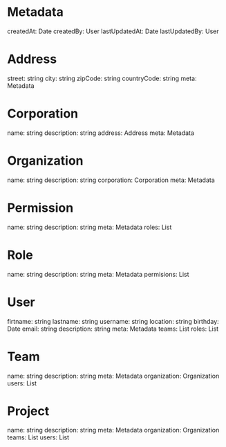 # Metadata
createdAt: Date
createdBy: User
lastUpdatedAt: Date
lastUpdatedBy: User

# Address
street: string
city: string
zipCode: string
countryCode: string
meta: Metadata

# Corporation
name: string
description: string
address: Address
meta: Metadata

# Organization
name: string
description: string
corporation: Corporation
meta: Metadata

# Permission
name: string
description: string
meta: Metadata
roles: List<Role>

# Role
name: string
description: string
meta: Metadata
permisions: List<Permission>

# User
firtname: string
lastname: string
username: string
location: string
birthday: Date
email: string
description: string
meta: Metadata
teams: List<Team>
roles: List<Role>

# Team
name: string
description: string
meta: Metadata
organization: Organization
users: List<User>

# Project
name: string
description: string
meta: Metadata
organization: Organization
teams: List<Team>
users: List<User>

